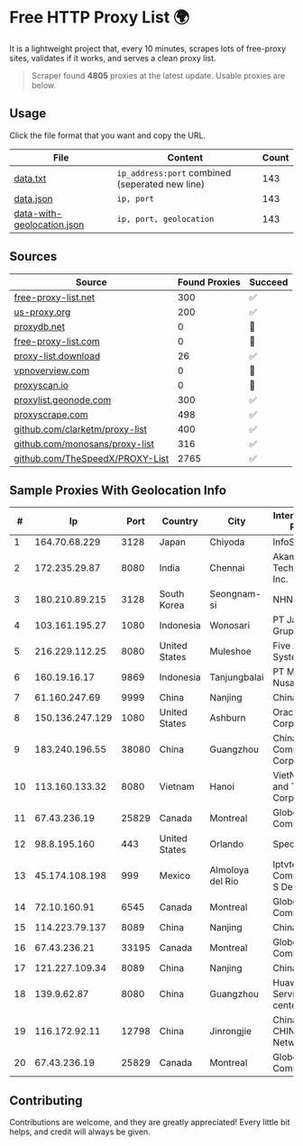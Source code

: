 
# Free HTTP Proxy List 🌍

It is a lightweight project that, every 10 minutes, scrapes lots of free-proxy sites, validates if it works, and serves a clean proxy list.


> Scraper found **4805** proxies at the latest update. Usable proxies are below.

## Usage

Click the file format that you want and copy the URL.


|File|Content|Count|
|----|-------|-----|
|[data.txt](https://raw.githubusercontent.com/themiralay/Proxy-List-World/master/data.txt)|`ip_address:port` combined (seperated new line)|143|
|[data.json](https://raw.githubusercontent.com/themiralay/Proxy-List-World/master/data.json)|`ip, port`|143|
|[data-with-geolocation.json](https://raw.githubusercontent.com/themiralay/Proxy-List-World/master/data-with-geolocation.json)|`ip, port, geolocation`|143|

## Sources

|Source|Found Proxies|Succeed|
|------|-------------|-------|
|[free-proxy-list.net](https://free-proxy-list.net)|300|✅|
|[us-proxy.org](https://www.us-proxy.org)|200|✅|
|[proxydb.net](http://proxydb.net)|0|🚫|
|[free-proxy-list.com](https://free-proxy-list.com/?page=&port=&type%5B%5D=http&type%5B%5D=https&up_time=0&search=Search)|0|🚫|
|[proxy-list.download](https://www.proxy-list.download/HTTP)|26|✅|
|[vpnoverview.com](https://vpnoverview.com/privacy/anonymous-browsing/free-proxy-servers)|0|🚫|
|[proxyscan.io](https://www.proxyscan.io)|0|🚫|
|[proxylist.geonode.com](https://proxylist.geonode.com/api/proxy-list?limit=300&page=1&sort_by=lastChecked&sort_type=desc&protocols=http,https)|300|✅|
|[proxyscrape.com](https://api.proxyscrape.com/v2/?request=displayproxies&protocol=http&timeout=10000&country=all&ssl=all&anonymity=all)|498|✅|
|[github.com/clarketm/proxy-list](https://raw.githubusercontent.com/clarketm/proxy-list/master/proxy-list-raw.txt)|400|✅|
|[github.com/monosans/proxy-list](https://raw.githubusercontent.com/monosans/proxy-list/main/proxies/http.txt)|316|✅|
|[github.com/TheSpeedX/PROXY-List](https://raw.githubusercontent.com/TheSpeedX/PROXY-List/master/http.txt)|2765|✅|


## Sample Proxies With Geolocation Info

|#|Ip|Port|Country|City|Internet Service Provider|
|-|--|----|-------|----|-------------------------|
|1|164.70.68.229|3128|Japan|Chiyoda|InfoSphere|
|2|172.235.29.87|8080|India|Chennai|Akamai Technologies, Inc.|
|3|180.210.89.215|3128|South Korea|Seongnam-si|NHNCLOUD|
|4|103.161.195.27|1080|Indonesia|Wonosari|PT Java Media Grup|
|5|216.229.112.25|8080|United States|Muleshoe|Five Area Systems, LLC|
|6|160.19.16.17|9869|Indonesia|Tanjungbalai|PT Media Balai Nusa|
|7|61.160.247.69|9999|China|Nanjing|China Telecom|
|8|150.136.247.129|1080|United States|Ashburn|Oracle Corporation|
|9|183.240.196.55|38080|China|Guangzhou|China Mobile Communications Corporation|
|10|113.160.133.32|8080|Vietnam|Hanoi|VietNam Post and Telecom Corporation|
|11|67.43.236.19|25829|Canada|Montreal|GloboTech Communications|
|12|98.8.195.160|443|United States|Orlando|Spectrum|
|13|45.174.108.198|999|Mexico|Almoloya del Río|Iptvtel Comunicaciones S De RL De CV|
|14|72.10.160.91|6545|Canada|Montreal|GloboTech Communications|
|15|114.223.79.137|8089|China|Nanjing|Chinanet|
|16|67.43.236.21|33195|Canada|Montreal|GloboTech Communications|
|17|121.227.109.34|8089|China|Nanjing|China Telecom|
|18|139.9.62.87|8080|China|Guangzhou|Huawei Cloud Service data center|
|19|116.172.92.11|12798|China|Jinrongjie|China Unicom CHINA169 Network|
|20|67.43.236.19|25829|Canada|Montreal|GloboTech Communications|



## Contributing

Contributions are welcome, and they are greatly appreciated! Every
little bit helps, and credit will always be given.

